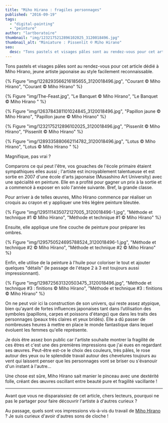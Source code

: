 ```yaml
---
title: "Miho Hirano : fragiles personnages"
published: "2016-09-19"
tags: 
  - "digital-painting"
  - "peinture"
author: "lartboratoire"
thumbnail: "img/1232175212896102025_3120018496.jpg"
thumbnail_alt: "Miniature : Pissenlit © Miho Hirano"
seo:
  desc: "Tons pastels et visages pâles sont au rendez-vous pour cet article dédié à Miho Hirano, jeune artiste japonaise au style facilement reconnaissable."
---
```


Tons pastels et visages pâles sont au rendez-vous pour cet article dédié à Miho Hirano, jeune artiste japonaise au style facilement reconnaissable.

<!--more-->

{% Figure "img/1228293566216185655_3120018496.jpg", "Courant © Miho Hirano", "Courant © Miho Hirano" %}

{% Figure "img/The-Feast.jpg", "Le Banquet © Miho Hirano", "Le Banquet © Miho Hirano " %}

{% Figure "img/1263784381101024845_3120018496.jpg", "Papillon jaune © Miho Hirano", "Papillon jaune © Miho Hirano" %}

{% Figure "img/1232175212896102025_3120018496.jpg", "Pissenlit © Miho Hirano", "Pissenlit © Miho Hirano" %}

{% Figure "img/1289335880662114782_3120018496.jpg", "Lotus © Miho Hirano", "Lotus © Miho Hirano " %}

Magnifique, pas vrai ?

Comparons ce qui peut l'être, vos gouaches de l'école primaire étaient sympathiques elles aussi ; l'artiste est incroyablement talentueuse et est sortie en 2007 d'une école d'arts japonaise (Musashino Art University) avec une spécialité en peinture. Elle en a profité pour gagner un prix à la sortie et a commencé à exposer en solo l'année suivante. Bref, la grande classe.

Pour arriver à de telles œuvres, Miho Hirano commence par réaliser un croquis au crayon et y appliquer une très légère peinture bleutée.

{% Figure "img/1295111435072127005_3120018496-1.jpg", "Méthode et technique #1 © Miho Hirano", "Méthode et technique #1 © Miho Hirano" %}

Ensuite, elle applique une fine couche de peinture pour préparer les ombres.

{% Figure "img/1295750524695788524_3120018496-1.jpg", "Méthode et technique #2 © Miho Hirano", "Méthode et technique #2 © Miho Hirano" %}

Enfin, elle utilise de la peinture à l'huile pour coloriser le tout et ajouter quelques "détails" (le passage de l'étape 2 à 3 est toujours aussi impressionnant).

{% Figure "img/1298725631320503475_3120018496.jpg", "Méthode et technique #3 : finitions © Miho Hirano", "Méthode et technique #3 : finitions © Miho Hirano" %}

On ne peut voir ici la construction de son univers, qui reste assez atypique, bien qu'ayant de fortes influences japonaises tant dans l’utilisation des symboles (papillons, carpes et poissons d'étangs) que dans les traits des personnages (peaux très claires et yeux bridés). Elle a dû passer de nombreuses heures à mettre en place le monde fantastique dans lequel évoluent les femmes qu'elle représente.

Je dois être assez bon public car l'artiste souhaite montrer la fragilité de ces êtres et c'est une des premières impressions que j'ai eues en regardant ses œuvres. Peut-être est-ce le choix des couleurs, très pâles, le rose autour des yeux ou le splendide travail autour des chevelures toujours au vent qui laissent penser que les personnages vont se briser ou s'évanouir d'un instant à l'autre...

Une chose est sûre, Miho Hirano sait manier le pinceau avec une dextérité folle, créant des œuvres oscillant entre beauté pure et fragilité vacillante !

* * *

Avant que vous ne disparaissiez de cet article, chers lecteurs, pourquoi ne pas le partager pour faire découvrir l'artiste à d'autres curieux ?

Au passage, quels sont vos impressions vis-à-vis du travail de [Miho Hirano](https://www.instagram.com/mihohiranoart) ? Je suis curieux d'avoir d'autres sons de cloche !
